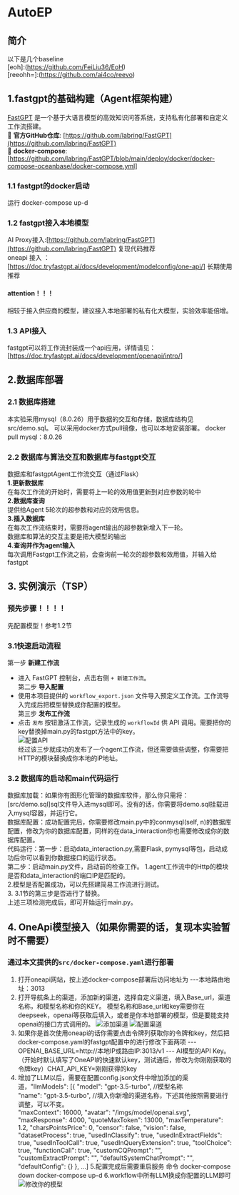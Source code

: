# AutoEP

## 简介     
以下是几个baseline  
[eoh]:(https://github.com/FeiLiu36/EoH)   
[reeohh=]:(https://github.com/ai4co/reevo)   

## 1.fastgpt的基础构建（Agent框架构建）
[FastGPT](https://github.com/labring/FastGPT) 是一个基于大语言模型的高效知识问答系统，支持私有化部署和自定义工作流搭建。  
🔗 **官方GitHub仓库**: [https://github.com/labring/FastGPT](https://github.com/labring/FastGPT)  
🔗 **docker-compose**: [https://github.com/labring/FastGPT/blob/main/deploy/docker/docker-compose-oceanbase/docker-compose.yml]  
### 1.1 fastgpt的docker启动 
运行 docker-compose up-d
### 1.2 fastgpt接入本地模型 
AI Proxy接入:[https://github.com/labring/FastGPT](https://github.com/labring/FastGPT)  复现代码推荐  
oneapi 接入 ：[https://doc.tryfastgpt.ai/docs/development/modelconfig/one-api/]  长期使用推荐  
#### attention！！！ 
   相较于接入供应商的模型，建议接入本地部署的私有化大模型，实验效率能倍增。 
### 1.3 API接入
fastgpt可以将工作流封装成一个api应用，详情请见：[https://doc.tryfastgpt.ai/docs/development/openapi/intro/]

## 2.数据库部署
### 2.1 数据库搭建  
本实验采用mysql（8.0.26）用于数据的交互和存储，数据库结构见src/demo.sql。 
可以采用docker方式pull镜像，也可以本地安装部署。 
docker pull mysql：8.0.26 
### 2.2 数据库与算法交互和数据库与fastgpt交互 
数据库和fastgptAgent工作流交互（通过Flask）   
**1.更新数据库**       
在每次工作流的开始时，需要将上一轮的效用值更新到对应参数的轮中    
**2.数据库查询**       
提供给Agent 5轮次的超参数和对应的效用信息。    
**3.插入数据库**       
在每次工作流结束时，需要将agent输出的超参数新增入下一轮。    
数据库和算法的交互主要是把大模型的输出    
**4.查询并作为agent输入**   
每次调用Fastgpt工作流之前，会查询前一轮次的超参数和效用值，并输入给fastgpt    


## 3. 实例演示（TSP）   
### 预先步骤！！！！    
先配置模型！参考1.2节    
### 3.1快速启动流程     
 第一步 **新建工作流**     
   - 进入 FastGPT 控制台，点击右侧 `+ 新建工作流`。    
 第二步 **导入配置**      
   - 使用本项目提供的 `workflow_export.json` 文件导入预定义工作流。工作流导入完成后把模型替换成你配置的模型。    
 第三步 **发布工作流**      
   - 点击 `发布` 按钮激活工作流，记录生成的 `workflowId` 供 API 调用。需要把你的key替换掉main.py的fastgpt方法中的key。    
  ![配置API](src/发布后修改配置api访问权限.png "API配置")   
经过该三步就成功的发布了一个agent工作流，但还需要做些调整，你需要把HTTP的模块替换成你本地的iP地址。    
### 3.2 数据库的启动和main代码运行    
  数据库加载：如果你有图形化管理的数据库软件，那么你只需将：[src/demo.sql]sql文件导入进mysql即可。没有的话，你需要将demo.sql挂载进入mysql容器，并运行它。     
  数据库配置：成功配置完后，你需要修改main.py中的conmysql(self, n)的数据库配置，修改为你的数据库配置，同样的在data_interaction你也需要修改成你的数据库配置。      
  代码运行：第一步：启动data_interaction.py,需要Flask, pymysql等包，启动成功后你可以看到你数据接口的运行状态。    
  第二步：启动main.py文件，启动前的检查工作。 1.agent工作流中的Http的模块是否和data_interaction的端口IP是匹配的。     
  2.模型是否配置成功，可以先搭建简易工作流进行测试。    
  3. 3.1节的第三步是否进行了替换。    
 上述三项检测完成后，即可开始运行main.py。     
  

## 4. OneApi模型接入（如果你需要的话，复现本实验暂时不需要） 
### 通过本文提供的`src/docker-compose.yaml`进行部署 
1. 打开oneapi网站，按上述docker-compose部署后访问地址为 ---本地路由地址：3013 
2. 打开导航条上的渠道，添加新的渠道，选择自定义渠道，填入Base_url，渠道名称，和模型名称和你的KEY。 
模型名称和Base_url和key需要你在deepseek，openai等获取后填入，或者是你本地部署的模型，但是要能支持openai的接口方式调用的。 
  ![添加渠道](src/新增渠道.png "添加渠道") 
  ![配置渠道](src/添加你的模型渠道.png "配置渠道") 
4. 如果你是首次使用oneapi的话你需要点击令牌列获取你的令牌和key，然后把docker-compose.yaml的fastgpt配置中的进行修改下面两项 
 --- OPENAI_BASE_URL=http://本地IP或路由IP:3013/v1 
 ---  AI模型的API Key。（开始时默认填写了OneAPI的快速默认key，测试通后，修改为你刚刚获取的令牌key）CHAT_API_KEY=刚刚获得的key  
5. 增加了LLM以后，需要在配置config.json文件中增加添加的渠道，"llmModels": [{ 
      "model": "gpt-3.5-turbo", //模型名称  
      "name": "gpt-3.5-turbo", //填入你新增的渠道名称，下述其他按照需要进行调整，可以不变。  
      "maxContext": 16000, 
      "avatar": "/imgs/model/openai.svg", 
      "maxResponse": 4000, 
      "quoteMaxToken": 13000, 
      "maxTemperature": 1.2, 
      "charsPointsPrice": 0,
      "censor": false, 
      "vision": false,
      "datasetProcess": true,
      "usedInClassify": true,
      "usedInExtractFields": true,
      "usedInToolCall": true,
      "usedInQueryExtension": true,
      "toolChoice": true,
      "functionCall": true,
      "customCQPrompt": "",
      "customExtractPrompt": "",
      "defaultSystemChatPrompt": "",
      "defaultConfig": {}
    },
...]
   5.配置完成后需要重启服务
   命令 docker-compose down
   docker-compose up-d
   6.workflow中所有LLM换成你配置的LLM即可
   ![修改你的模型](src/修改你配置的模型.png "模型修改")


     
